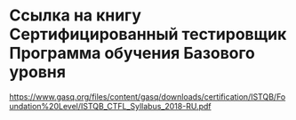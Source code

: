 # Ссылка на книгу Сертифицированный тестировщик Программа обучения Базового уровня

https://www.gasq.org/files/content/gasq/downloads/certification/ISTQB/Foundation%20Level/ISTQB_CTFL_Syllabus_2018-RU.pdf
